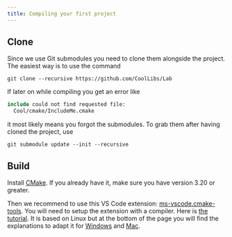 ```yaml
---
title: Compiling your first project
---
```


## Clone

Since we use Git submodules you need to clone them alongside the project. The easiest way is to use the command
```
git clone --recursive https://github.com/CoolLibs/Lab
```

If later on while compiling you get an error like
```cmake
include could not find requested file:
  Cool/cmake/IncludeMe.cmake
```

it most likely means you forgot the submodules. To grab them after having cloned the project, use 
```
git submodule update --init --recursive
```

## Build

Install [CMake](https://cmake.org/download/). If you already have it, make sure you have version 3.20 or greater.

Then we recommend to use this VS Code extension: [ms-vscode.cmake-tools](https://marketplace.visualstudio.com/items?itemName=ms-vscode.cmake-tools). You will need to setup the extension with a compiler. Here is [the tutorial](https://code.visualstudio.com/docs/cpp/cmake-linux). It is based on Linux but at the bottom of the page you will find the explanations to adapt it for [Windows](https://code.visualstudio.com/docs/cpp/config-msvc) and [Mac](https://code.visualstudio.com/docs/cpp/config-clang-mac).